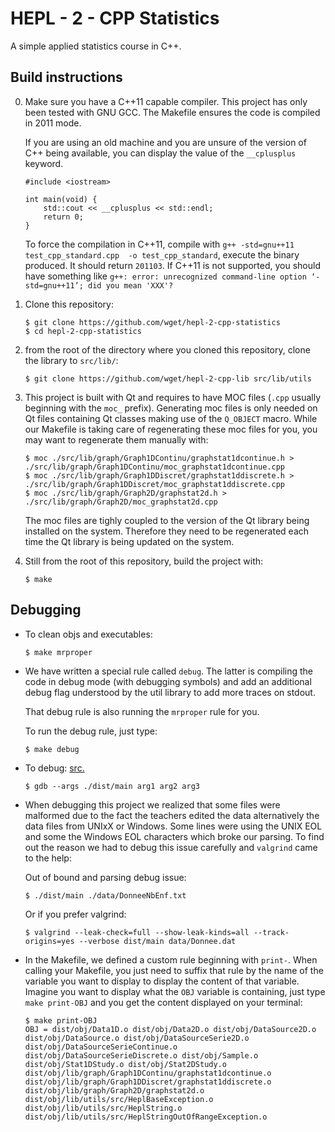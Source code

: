 # HEPL - 2 - CPP Statistics

A simple applied statistics course in C++.

## Build instructions

0. Make sure you have a C++11 capable compiler. This project has only been tested with GNU GCC. The Makefile ensures the code is compiled in 2011 mode.

   If you are using an old machine and you are unsure of the version of C++ being available, you can display the value of the `__cplusplus` keyword.
    ```
    #include <iostream>

    int main(void) {
        std::cout << __cplusplus << std::endl;
        return 0;
    }
    ```

    To force the compilation in C++11, compile with `g++ -std=gnu++11 test_cpp_standard.cpp  -o test_cpp_standard`, execute the binary produced. It should return `201103`. If C++11 is not supported, you should have something like `g++: error: unrecognized command-line option ‘-std=gnu++11’; did you mean 'XXX'?`


1. Clone this repository:
    ```
    $ git clone https://github.com/wget/hepl-2-cpp-statistics
    $ cd hepl-2-cpp-statistics
    ```
2. from the root of the directory where you cloned this repository, clone the library to `src/lib/`:
    ```
    $ git clone https://github.com/wget/hepl-2-cpp-lib src/lib/utils
    ```

3. This project is built with Qt and requires to have MOC files (`.cpp` usually beginning with the `moc_` prefix). Generating moc files is only needed on Qt files containing Qt classes making use of the `Q_OBJECT` macro. While our Makefile is taking care of regenerating these moc files for you, you may want to regenerate them manually with:
    ```
    $ moc ./src/lib/graph/Graph1DContinu/graphstat1dcontinue.h > ./src/lib/graph/Graph1DContinu/moc_graphstat1dcontinue.cpp
    $ moc ./src/lib/graph/Graph1DDiscret/graphstat1ddiscrete.h > ./src/lib/graph/Graph1DDiscret/moc_graphstat1ddiscrete.cpp
    $ moc ./src/lib/graph/Graph2D/graphstat2d.h > ./src/lib/graph/Graph2D/moc_graphstat2d.cpp
    ```

   The moc files are tighly coupled to the version of the Qt library being installed on the system. Therefore they need to be regenerated each time the Qt library is being updated on the system.

4. Still from the root of this repository, build the project with:
    ```
    $ make
    ```

## Debugging

* To clean objs and executables:
    ```
    $ make mrproper
    ```

* We have written a special rule called `debug`. The latter is compiling the code in debug mode (with debugging symbols) and add an additional debug flag understood by the util library to add more traces on stdout.

  That debug rule is also running the `mrproper` rule for you.

  To run the debug rule, just type:
  ```
  $ make debug
  ```

* To debug: [src.](https://stackoverflow.com/a/6121299/3514658)
    ```
    $ gdb --args ./dist/main arg1 arg2 arg3
    ```

* When debugging this project we realized that some files were malformed due to the fact the teachers edited the data alternatively the data files from UNIxX or Windows. Some lines were using the UNIX EOL and some the Windows EOL characters which broke our parsing. To find out the reason we had to debug this issue carefully and `valgrind` came to the help:

  Out of bound and parsing debug issue:
    ```
    $ ./dist/main ./data/DonneeNbEnf.txt
    ```

  Or if you prefer valgrind:
    ```
    $ valgrind --leak-check=full --show-leak-kinds=all --track-origins=yes --verbose dist/main data/Donnee.dat
    ```

* In the Makefile, we defined a custom rule beginning with `print-`. When calling your Makefile, you just need to suffix that rule by the name of the variable you want to display to display the content of that variable. Imagine you want to display what the `OBJ` variable is containing, just type `make print-OBJ` and you get the content displayed on your terminal:

    ```
    $ make print-OBJ
    OBJ = dist/obj/Data1D.o dist/obj/Data2D.o dist/obj/DataSource2D.o dist/obj/DataSource.o dist/obj/DataSourceSerie2D.o dist/obj/DataSourceSerieContinue.o dist/obj/DataSourceSerieDiscrete.o dist/obj/Sample.o dist/obj/Stat1DStudy.o dist/obj/Stat2DStudy.o dist/obj/lib/graph/Graph1DContinu/graphstat1dcontinue.o dist/obj/lib/graph/Graph1DDiscret/graphstat1ddiscrete.o dist/obj/lib/graph/Graph2D/graphstat2d.o dist/obj/lib/utils/src/HeplBaseException.o dist/obj/lib/utils/src/HeplString.o dist/obj/lib/utils/src/HeplStringOutOfRangeException.o
    ```